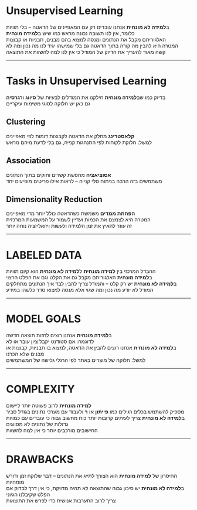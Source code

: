 # Unsupervised Learning

ב**למידה לא מונחית** אנחנו עובדים רק עם המאפיינים של הדאטה – בלי תוויות  
כלומר, אין לנו תשובה נכונה מראש כמו שיש ב**למידה מונחית**  
האלגוריתם מקבל את הנתונים ומנסה למצוא בהם מבנים, תבניות או קבוצות  
המטרה היא להבין מה קורה בתוך הדאטה גם בלי שמישהו יגיד לנו מה נכון ומה לא  
קשה מאוד להעריך את הדיוק של המודל כי אין לנו למה להשוות את התוצאה  

---

# Tasks in Unsupervised Learning

בדיוק כמו שב**למידה מונחית** חילקנו את המודלים לבעיות של **סיווג** ו**רגרסיה**  
גם כאן יש חלוקה לסוגי משימות עיקריים

## Clustering

**קלאסטרינג** מחלק את הדאטה לקבוצות דומות לפי מאפיינים  
למשל: חלוקת לקוחות לפי התנהגות קנייה, גם בלי לדעת מיהם מראש

## Association

**אסוציאציה** מחפשת קשרים וחוקים בתוך הנתונים  
משתמשים בזה הרבה בניתוח סלי קנייה – לראות אילו פריטים מופיעים יחד

## Dimensionality Reduction

**הפחתת ממדים** משמשת כשהדאטה כולל יותר מדי מאפיינים  
המטרה היא לצמצם את הכמות ועדיין לשמור על המשמעות המרכזית  
זה עוזר להאיץ את זמן הלמידה ולעשות ויזואליזציה נוחה יותר

---

# LABELED DATA

ההבדל המרכזי בין **למידה מונחית** ל**למידה לא מונחית** הוא קיום תוויות  
ב**למידה מונחית** האלגוריתם מקבל גם את הקלט וגם את הפלט הרצוי  
ב**למידה לא מונחית** יש רק קלט – והמודל צריך להבין לבד איך הנתונים מתחלקים  
המודל לא יודע מה נכון ומה שגוי אלא מנסה למצוא סדר כלשהו במידע  

---

# MODEL GOALS

ב**למידה מונחית** אנחנו רוצים לחזות תוצאה חדשה  
לדוגמה: אם סטודנט יקבל ציון עובר או לא  
ב**למידה לא מונחית** אנחנו רוצים להבין את הדאטה, למצוא בו תבניות, קבוצות או מבנים שלא הכרנו  
למשל: חלוקה של מוצרים באתר לפי הרגלי גלישה של המשתמשים  

---

# COMPLEXITY

**למידה מונחית** לרוב פשוטה יותר ליישום  
מספיק להשתמש בכלים רגילים כמו **פייתון** או **ר** ולעבוד עם מערכי נתונים בגודל סביר  
ב**למידה לא מונחית** צריך לעיתים קרובות יותר כוח מחשוב גבוה כי עובדים עם כמויות גדולות של נתונים לא מסווגים  
החישובים מורכבים יותר כי אין למה להשוות  

---

# DRAWBACKS

החיסרון של **למידה מונחית** הוא הצורך לתייג את הנתונים – דבר שלוקח זמן ודורש מומחיות  
ב**למידה לא מונחית** יש סיכון גבוה שהתוצאה לא תהיה מדויקת, כי אין דרך לבדוק אם הפלט שקיבלנו הגיוני  
צריך לרוב התערבות אנושית כדי לפרש את התוצאות  
